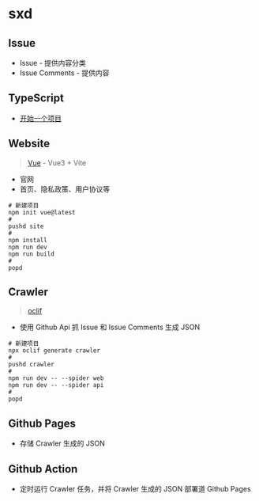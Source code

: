 # sxd

## Issue

* Issue - 提供内容分类
* Issue Comments - 提供内容

## TypeScript

* [开始一个项目](https://www.typescriptlang.org/zh/docs/bootstrap)

## Website

> [Vue](https://vuejs.org/) - Vue3 + Vite

* 官网
* 首页、隐私政策、用户协议等

```shell
# 新建项目
npm init vue@latest
#
pushd site
#
npm install
npm run dev
npm run build
#
popd
```

## Crawler

> [oclif](https://oclif.io/docs/introduction.html)

* 使用 Github Api 抓 Issue 和 Issue Comments 生成 JSON

```shell
# 新建项目
npx oclif generate crawler
#
pushd crawler
#
npm run dev -- --spider web
npm run dev -- --spider api
#
popd
```

## Github Pages

* 存储 Crawler 生成的 JSON

## Github Action

* 定时运行 Crawler 任务，并将 Crawler 生成的 JSON 部署道 Github Pages
